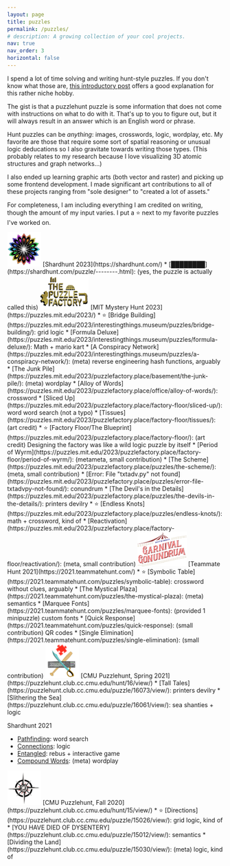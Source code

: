```yaml
---
layout: page
title: puzzles
permalink: /puzzles/
# description: A growing collection of your cool projects.
nav: true
nav_order: 3
horizontal: false
---
```



<!-- {% include puzzles.html %} -->

I spend a lot of time solving and writing hunt-style puzzles. If you don't know what those are, [this introductory post](https://blog.vero.site/post/puzzlehunts) offers a good explanation for this rather niche hobby. 

The gist is that a puzzlehunt puzzle is some information that does not come with instructions on what to do with it. That's up to you to figure out, but it will always result in an answer which is an English word or phrase. 

Hunt puzzles can be <i>anything</i>: images, crosswords, logic, wordplay, etc. My favorite are those that require some sort of spatial reasoning or unusual logic deducations so I also gravitate towards writing those types. (This probably relates to my research because I love visualizing 3D atomic structures and graph networks...)

I also ended up learning graphic arts (both vector and raster) and picking up some frontend development. I made significant art contributions to all of these projects ranging from "sole designer" to "created a lot of assets."

For completeness, I am including everything I am credited on writing, though the amount of my input varies. I put a ⭐ next to my favorite puzzles I've worked on. 


<img src="/assets/img/puzzles/shardhunt.png" alt="isolated" height="80"/> 
[Shardhunt 2023](https://shardhunt.com/)
* [████████](https://shardhunt.com/puzzle/--------.html): (yes, the puzzle is actually called this)

<img src="/assets/img/puzzles/mh23.png" alt="isolated" height="80"/> 
[MIT Mystery Hunt 2023](https://puzzles.mit.edu/2023/)
* ⭐ [Bridge Building](https://puzzles.mit.edu/2023/interestingthings.museum/puzzles/bridge-building/): grid logic
* [Formula Deluxe](https://puzzles.mit.edu/2023/interestingthings.museum/puzzles/formula-deluxe/): Math + mario kart 
* [A Conspiracy Network](https://puzzles.mit.edu/2023/interestingthings.museum/puzzles/a-conspiracy-network/): (meta) reverse engineering hash functions, arguably
* [The Junk Pile](https://puzzles.mit.edu/2023/puzzlefactory.place/basement/the-junk-pile/): (meta) wordplay
* [Alloy of Words](https://puzzles.mit.edu/2023/puzzlefactory.place/office/alloy-of-words/): crossword
* [Sliced Up](https://puzzles.mit.edu/2023/puzzlefactory.place/factory-floor/sliced-up/): word word search (not a typo)
* [Tissues](https://puzzles.mit.edu/2023/puzzlefactory.place/factory-floor/tissues/): (art credit)
* ⭐ [Factory Floor/The Blueprint](https://puzzles.mit.edu/2023/puzzlefactory.place/factory-floor/): (art credit) Designing the factory was like a wild logic puzzle by itself
* [Period of Wyrm](https://puzzles.mit.edu/2023/puzzlefactory.place/factory-floor/period-of-wyrm/): (metameta, small contribution)
* [The Scheme](https://puzzles.mit.edu/2023/puzzlefactory.place/puzzles/the-scheme/): (meta, small contribution)
* [Error: File "txtadv.py" not found](https://puzzles.mit.edu/2023/puzzlefactory.place/puzzles/error-file-txtadvpy-not-found/): conundrum
* [The Devil's in the Details](https://puzzles.mit.edu/2023/puzzlefactory.place/puzzles/the-devils-in-the-details/): printers devilry
* ⭐ [Endless Knots](https://puzzles.mit.edu/2023/puzzlefactory.place/puzzles/endless-knots/): math + crossword, kind of
* [Reactivation](https://puzzles.mit.edu/2023/puzzlefactory.place/factory-floor/reactivation/): (meta, small contribution)

<img src="/assets/img/puzzles/teammate1.png" alt="isolated" height="80"/>
[Teammate Hunt 2021](https://2021.teammatehunt.com/)
* ⭐ [Symbolic Table](https://2021.teammatehunt.com/puzzles/symbolic-table): crossword without clues, arguably
* [The Mystical Plaza](https://2021.teammatehunt.com/puzzles/the-mystical-plaza): (meta) semantics
* [Marquee Fonts](https://2021.teammatehunt.com/puzzles/marquee-fonts): (provided 1 minipuzzle) custom fonts
* [Quick Response](https://2021.teammatehunt.com/puzzles/quick-response): (small contribution) QR codes
* [Single Elimination](https://2021.teammatehunt.com/puzzles/single-elimination): (small contribution)

<img src="/assets/img/puzzles/cmu2.png" alt="isolated" height="80"/>
[CMU Puzzlehunt, Spring 2021](https://puzzlehunt.club.cc.cmu.edu/hunt/16/view/)
* [Tall Tales](https://puzzlehunt.club.cc.cmu.edu/puzzle/16073/view/): printers devilry 
* [Slithering the Sea](https://puzzlehunt.club.cc.cmu.edu/puzzle/16061/view/): sea shanties + logic

Shardhunt 2021
* [Pathfinding](https://drive.google.com/file/d/1M7TD3LHJNZqm2wt1fG0v62egwBHHPG4Z/view?usp=sharing): word search
* [Connections](https://drive.google.com/file/d/1sFlh0LOnf2Rmfbd6CcnBtXcbV61vPKY_/view?usp=sharing): logic
* [Entangled](https://drive.google.com/file/d/1xBCqaHseqVUoThOhLjjxZkMpqtSAMTmM/view?usp=sharing): rebus + interactive game
* [Compound Words](https://drive.google.com/file/d/1no9NeL6ZZzpGoTO-mgIELJx8eYblgPAh/view?usp=sharing): (meta) wordplay

<img src="/assets/img/puzzles/cmu1.png" alt="isolated" height="80"/>
[CMU Puzzlehunt, Fall 2020](https://puzzlehunt.club.cc.cmu.edu/hunt/15/view/)
* ⭐ [Directions](https://puzzlehunt.club.cc.cmu.edu/puzzle/15026/view/): grid logic, kind of
* [YOU HAVE DIED OF DYSENTERY](https://puzzlehunt.club.cc.cmu.edu/puzzle/15012/view/): semantics
* [Dividing the Land](https://puzzlehunt.club.cc.cmu.edu/puzzle/15030/view/): (meta) logic, kind of


